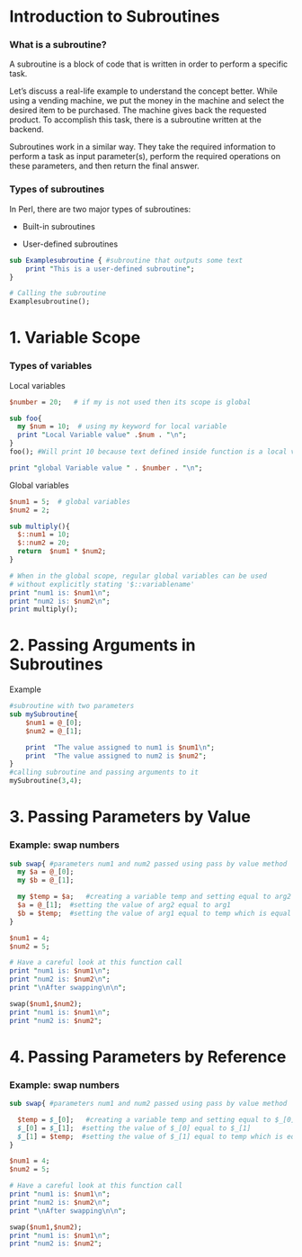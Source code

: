 # Introduction to Subroutines

### What is a subroutine?

A subroutine is a block of code that is written in order to perform a specific task.

Let’s discuss a real-life example to understand the concept better. While using a vending machine, we put the money in the machine and select the desired item to be purchased. The machine gives back the requested product. To accomplish this task, there is a subroutine written at the backend.

Subroutines work in a similar way. They take the required information to perform a task as input parameter(s), perform the required operations on these parameters, and then return the final answer.

### Types of subroutines

In Perl, there are two major types of subroutines:

* Built-in subroutines

* User-defined subroutines

```perl
sub Examplesubroutine { #subroutine that outputs some text
    print "This is a user-defined subroutine";
}

# Calling the subroutine
Examplesubroutine();
```

# 1. Variable Scope

### Types of variables

Local variables

```perl
$number = 20;   # if my is not used then its scope is global

sub foo{
  my $num = 10;  # using my keyword for local variable
  print "Local Variable value" .$num . "\n";
}
foo(); #Will print 10 because text defined inside function is a local variable

print "global Variable value " . $number . "\n";
```

Global variables

```perl
$num1 = 5;  # global variables
$num2 = 2;

sub multiply(){
  $::num1 = 10;
  $::num2 = 20;
  return  $num1 * $num2;
}

# When in the global scope, regular global variables can be used
# without explicitly stating '$::variablename'
print "num1 is: $num1\n";
print "num2 is: $num2\n";
print multiply();
```

# 2. Passing Arguments in Subroutines

Example

```perl
#subroutine with two parameters
sub mySubroutine{
    $num1 = @_[0];
    $num2 = @_[1];

    print  "The value assigned to num1 is $num1\n";
    print  "The value assigned to num2 is $num2";
}
#calling subroutine and passing arguments to it
mySubroutine(3,4);
```


# 3. Passing Parameters by Value

### Example: swap numbers

```perl
sub swap{ #parameters num1 and num2 passed using pass by value method
  my $a = @_[0];
  my $b = @_[1];

  my $temp = $a;   #creating a variable temp and setting equal to arg2
  $a = @_[1];  #setting the value of arg2 equal to arg1
  $b = $temp;  #setting the value of arg1 equal to temp which is equal to arg2
}

$num1 = 4;
$num2 = 5;

# Have a careful look at this function call
print "num1 is: $num1\n";
print "num2 is: $num2\n";
print "\nAfter swapping\n\n";

swap($num1,$num2);
print "num1 is: $num1\n";
print "num2 is: $num2";
```

# 4. Passing Parameters by Reference

### Example: swap numbers

```Perl
sub swap{ #parameters num1 and num2 passed using pass by value method

  $temp = $_[0];   #creating a variable temp and setting equal to $_[0]
  $_[0] = $_[1];  #setting the value of $_[0] equal to $_[1]
  $_[1] = $temp;  #setting the value of $_[1] equal to temp which is equal to $_[0]
}

$num1 = 4;
$num2 = 5;

# Have a careful look at this function call
print "num1 is: $num1\n";
print "num2 is: $num2\n";
print "\nAfter swapping\n\n";

swap($num1,$num2);
print "num1 is: $num1\n";
print "num2 is: $num2";
```

